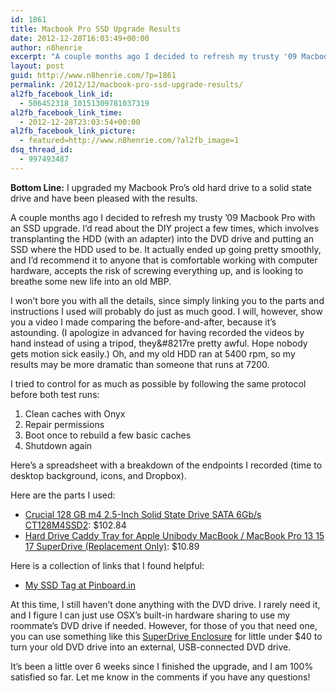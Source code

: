 ```yaml
---
id: 1861
title: Macbook Pro SSD Upgrade Results
date: 2012-12-28T16:03:49+00:00
author: n8henrie
excerpt: "A couple months ago I decided to refresh my trusty '09 Macbook Pro with an SSD upgrade. I'd read about the DIY project a few times, which involves transplanting the HDD (with an adapter) into the DVD drive and putting an SSD where the HDD used to be. It actually ended up going pretty smoothly, and I'd recommend it to anyone that is comfortable working with computer hardware, accepts the risk of screwing everything up, and is looking to breathe some new life into an old MBP."
layout: post
guid: http://www.n8henrie.com/?p=1861
permalink: /2012/12/macbook-pro-ssd-upgrade-results/
al2fb_facebook_link_id:
  - 506452318_10151309781037319
al2fb_facebook_link_time:
  - 2012-12-28T23:03:54+00:00
al2fb_facebook_link_picture:
  - featured=http://www.n8henrie.com/?al2fb_image=1
dsq_thread_id:
  - 997493487
---
```

**Bottom Line:** I upgraded my Macbook Pro&#8217;s old hard drive to a solid state drive and have been pleased with the results.
  
<!--more-->

A couple months ago I decided to refresh my trusty &#8217;09 Macbook Pro with an SSD upgrade. I&#8217;d read about the DIY project a few times, which involves transplanting the HDD (with an adapter) into the DVD drive and putting an SSD where the HDD used to be. It actually ended up going pretty smoothly, and I&#8217;d recommend it to anyone that is comfortable working with computer hardware, accepts the risk of screwing everything up, and is looking to breathe some new life into an old MBP.

I won&#8217;t bore you with all the details, since simply linking you to the parts and instructions I used will probably do just as much good. I will, however, show you a video I made comparing the before-and-after, because it&#8217;s astounding. (I apologize in advanced for having recorded the videos by hand instead of using a tripod, they&#038;#8217re pretty awful. Hope nobody gets motion sick easily.) Oh, and my old HDD ran at 5400 rpm, so my results may be more dramatic than someone that runs at 7200.



I tried to control for as much as possible by following the same protocol before both test runs:

  1. Clean caches with Onyx
  2. Repair permissions
  3. Boot once to rebuild a few basic caches
  4. Shutdown again

Here&#8217;s a spreadsheet with a breakdown of the endpoints I recorded (time to desktop background, icons, and Dropbox).



Here are the parts I used:

  * <a target="_blank" href="http://www.amazon.com/gp/product/B004W2JKZI/ref=as_li_ss_tl?ie=UTF8&tag=n8henriecom-20&linkCode=as2&camp=1789&creative=390957&creativeASIN=B004W2JKZI">Crucial 128 GB m4 2.5-Inch Solid State Drive SATA 6Gb/s CT128M4SSD2</a>: $102.84
  * <a target="_blank" href="http://www.amazon.com/gp/product/B0058AH2US/ref=as_li_ss_tl?ie=UTF8&tag=n8henriecom-20&linkCode=as2&camp=1789&creative=390957&creativeASIN=B0058AH2US">Hard Drive Caddy Tray for Apple Unibody MacBook / MacBook Pro 13 15 17 SuperDrive (Replacement Only)</a>: $10.89

Here is a collection of links that I found helpful:

  * <a target="_blank" href="https://pinboard.in/u:n8henrie/t:ssd/">My SSD Tag at Pinboard.in</a>

At this time, I still haven&#8217;t done anything with the DVD drive. I rarely need it, and I figure I can just use OSX&#8217;s built-in hardware sharing to use my roommate&#8217;s DVD drive if needed. However, for those of you that need one, you can use something like this <a target="_blank" href="http://www.amazon.com/gp/product/B00724YQSY/ref=as_li_ss_tl?ie=UTF8&tag=n8henriecom-20&linkCode=as2&camp=1789&creative=390957&creativeASIN=B00724YQSY">SuperDrive Enclosure</a> for little under $40 to turn your old DVD drive into an external, USB-connected DVD drive.

It&#8217;s been a little over 6 weeks since I finished the upgrade, and I am 100% satisfied so far. Let me know in the comments if you have any questions!